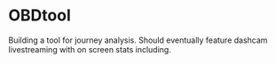 # OBDtool

Building a tool for journey analysis. Should eventually feature dashcam livestreaming with on screen stats including.
